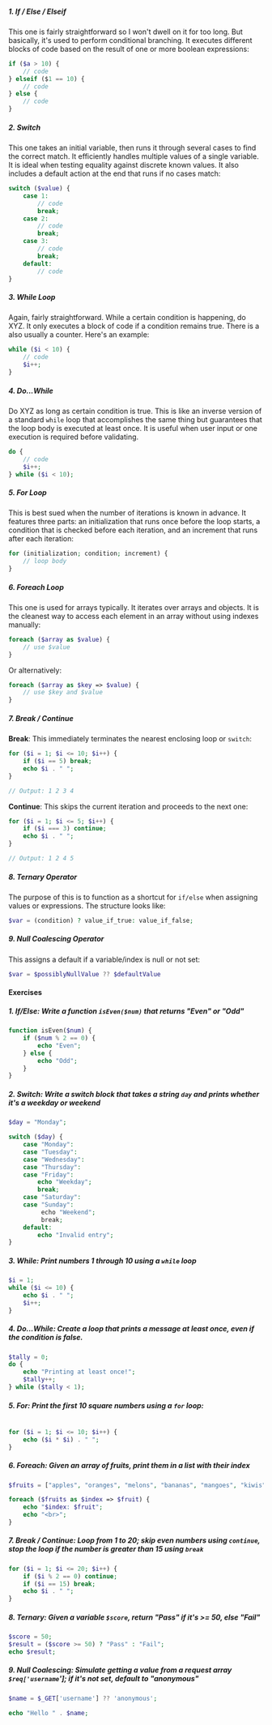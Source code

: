 
##### 1. If / Else / Elseif

This one is fairly straightforward so I won't dwell on it for too long. But basically, it's used to perform conditional branching. It executes different blocks of code based on the result of one or more boolean expressions:  

```php
if ($a > 10) {
	// code
} elseif ($1 == 10) {
	// code 
} else {
	// code
}
```

##### 2. Switch 

This one takes an initial variable, then runs it through several cases to find the correct match. It efficiently handles multiple values of a single variable. It is ideal when testing equality against discrete known values. It also includes a default action at the end that runs if no cases match: 

```php
switch ($value) {
	case 1: 
		// code
		break;
	case 2: 
		// code
		break; 
	case 3: 
		// code
		break;
	default: 
		// code
}
```

##### 3. While Loop 

Again, fairly straightforward. While a certain condition is happening, do XYZ. It only executes a block of code if a condition remains true. There is a also usually a counter. Here's an example: 

```php 
while ($i < 10) {
	// code 
	$i++;
}
```

##### 4. Do...While 

Do XYZ as long as certain condition is true. This is like an inverse version of a standard `while` loop that accomplishes the same thing but guarantees that the loop body is executed at least once. It is useful when user input or one execution is required before validating. 

```php 
do { 
	// code
	$i++;
} while ($i < 10);
```

##### 5. For Loop 

This is best sued when the number of iterations is known in advance. It features three parts: an initialization that runs once before the loop starts, a condition that is checked before each iteration, and an increment that runs after each iteration:

```php
for (initialization; condition; increment) {
	// loop body
}
```

##### 6. Foreach Loop 

This one is used for arrays typically. It iterates over arrays and objects. It is the cleanest way to access each element in an array without using indexes manually: 

```php 
foreach ($array as $value) {
	// use $value
}
```

Or alternatively: 

```php
foreach ($array as $key => $value) {
	// use $key and $value
}
```

##### 7. Break / Continue

**Break**: This immediately terminates the nearest enclosing loop or `switch`:

```php 
for ($i = 1; $i <= 10; $i++) {
	if ($i == 5) break; 
	echo $i . " ";
}

// Output: 1 2 3 4
```

**Continue**: This skips the current iteration and proceeds to the next one: 

```php 
for ($i = 1; $i <= 5; $i++) {
	if ($i === 3) continue; 
	echo $i . " ";
}

// Output: 1 2 4 5
```

##### 8. Ternary Operator
The purpose of this is to function as a shortcut for `if/else` when assigning values or expressions. The structure looks like: 

```php 
$var = (condition) ? value_if_true: value_if_false;
```

##### 9. Null Coalescing Operator

This assigns a default if a variable/index is null or not set: 

```php 
$var = $possiblyNullValue ?? $defaultValue
```

#### Exercises

##### 1. If/Else: Write a function `isEven($num)` that returns "Even" or "Odd"

```php
function isEven($num) {
	if ($num % 2 == 0) {
		echo "Even";
	} else {
		echo "Odd";
	}
}
```

##### 2. Switch: Write a switch block that takes a string `day` and prints whether it's a weekday or weekend
```php 
$day = "Monday";

switch ($day) {
	case "Monday":
	case "Tuesday":
	case "Wednesday":
	case "Thursday":
	case "Friday":
		echo "Weekday";
		break;
	case "Saturday":
	case "Sunday":
		 echo "Weekend";
		 break;
	default:
		echo "Invalid entry";
}
```

##### 3. While: Print numbers 1 through 10 using a `while` loop

```php
$i = 1; 
while ($i <= 10) {
	echo $i . " ";
	$i++;
}
```

##### 4. Do...While: Create a loop that prints a message at least once, even if the condition is false. 

```php 
$tally = 0;
do {
	echo "Printing at least once!";
	$tally++;
} while ($tally < 1);
```

##### 5. For: Print the first 10 square numbers using a `for` loop:

```php 

for ($i = 1; $i <= 10; $i++) {
	echo ($i * $i) . " ";
}
```

##### 6. Foreach: Given an array of fruits, print them in a list with their index

```php 
$fruits = ["apples", "oranges", "melons", "bananas", "mangoes", "kiwis"];

foreach ($fruits as $index => $fruit) {
	echo "$index: $fruit";
	echo "<br>";
}
```

##### 7. Break / Continue: Loop from 1 to 20; skip even numbers using `continue`, stop the loop if the number is greater than 15 using `break`

```php 
for ($i = 1; $i <= 20; $i++) {
	if ($i % 2 == 0) continue;
	if ($i == 15) break;
	echo $i . " ";
}
```

##### 8. Ternary: Given a variable `$score`, return "Pass" if it's >= 50, else "Fail"
```php
$score = 50;
$result = ($score >= 50) ? "Pass" : "Fail";
echo $result;
```

##### 9. Null Coalescing: Simulate getting a value from a request array `$req['username`']; if it's not set, default to "anonymous"

```php
$name = $_GET['username'] ?? 'anonymous';

echo "Hello " . $name;
```